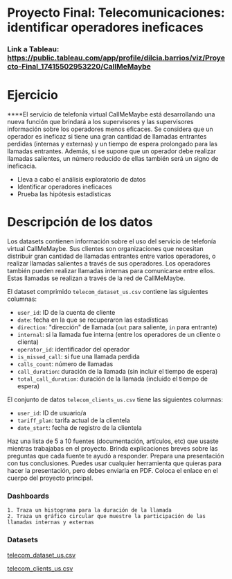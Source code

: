 # Proyecto Final: Telecomunicaciones: identificar operadores ineficaces

### Link a Tableau: https://public.tableau.com/app/profile/dilcia.barrios/viz/Proyecto-Final_17415502953220/CallMeMaybe

# Ejercicio

****El servicio de telefonía virtual CallMeMaybe está desarrollando una nueva función que brindará a los supervisores y las supervisores información sobre los operadores menos eficaces. Se considera que un operador es ineficaz si tiene una gran cantidad de llamadas entrantes perdidas (internas y externas) y un tiempo de espera prolongado para las llamadas entrantes. Además, si se supone que un operador debe realizar llamadas salientes, un número reducido de ellas también será un signo de ineficacia.

- Lleva a cabo el análisis exploratorio de datos
- Identificar operadores ineficaces
- Prueba las hipótesis estadísticas

# Descripción de los datos

Los datasets contienen información sobre el uso del servicio de telefonía virtual CallMeMaybe. Sus clientes son organizaciones que necesitan distribuir gran cantidad de llamadas entrantes entre varios operadores, o realizar llamadas salientes a través de sus operadores. Los operadores también pueden realizar llamadas internas para comunicarse entre ellos. Estas llamadas se realizan a través de la red de CallMeMaybe.

El dataset comprimido `telecom_dataset_us.csv` contiene las siguientes columnas:

- `user_id`: ID de la cuenta de cliente
- `date`: fecha en la que se recuperaron las estadísticas
- `direction`: "dirección" de llamada (`out` para saliente, `in` para entrante)
- `internal`: si la llamada fue interna (entre los operadores de un cliente o clienta)
- `operator_id`: identificador del operador
- `is_missed_call`: si fue una llamada perdida
- `calls_count`: número de llamadas
- `call_duration`: duración de la llamada (sin incluir el tiempo de espera)
- `total_call_duration`: duración de la llamada (incluido el tiempo de espera)


El conjunto de datos `telecom_clients_us.csv` tiene las siguientes columnas:

- `user_id`: ID de usuario/a
- `tariff_plan`: tarifa actual de la clientela
- `date_start`: fecha de registro de la clientela

Haz una lista de 5 a 10 fuentes (documentación, artículos, etc) que usaste mientras trabajabas en el proyecto. Brinda explicaciones breves sobre las preguntas que cada fuente te ayudó a responder. Prepara una presentación con tus conclusiones. Puedes usar cualquier herramienta que quieras para hacer la presentación, pero debes enviarla en PDF. Coloca el enlace en el cuerpo del proyecto principal.

### Dashboards

    1. Traza un histograma para la duración de la llamada
    2. Traza un gráfico circular que muestre la participación de las llamadas internas y externas

### Datasets

[telecom_dataset_us.csv](https://s3-us-west-2.amazonaws.com/secure.notion-static.com/fbfb7d46-a383-4fe7-af17-354df7886bd2/telecom_dataset_new.csv)

[telecom_clients_us.csv](https://s3-us-west-2.amazonaws.com/secure.notion-static.com/ec0c14c3-6a13-45e3-8887-d5b7972080ea/telecom_clients.csv)
